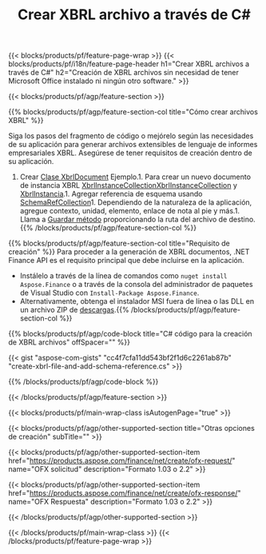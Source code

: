 ﻿---
title: Crear XBRL archivo a través de C#
description: Código de ejemplo para la creación de archivos XBRL. Utilice el código de ejemplo API para la generación de archivos por lotes XBRL dentro de las aplicaciones basadas en .NET. 
url: /es/net/create/xbrl/
family: finance
platformtag: net
feature: create
informat: XBRL
outformat: 
otherformats: 
---
{{< blocks/products/pf/feature-page-wrap >}}
{{< blocks/products/pf/i18n/feature-page-header h1="Crear XBRL archivos a través de C#" h2="Creación de XBRL archivos sin necesidad de tener Microsoft Office instalado ni ningún otro software." >}}

{{< blocks/products/pf/agp/feature-section >}}

{{% blocks/products/pf/agp/feature-section-col title="Cómo crear archivos XBRL" %}}

Siga los pasos del fragmento de código o mejórelo según las necesidades de su aplicación para generar archivos extensibles de lenguaje de informes empresariales XBRL. Asegúrese de tener requisitos de creación dentro de su aplicación.

1. Crear [Clase XbrlDocument](https://apireference.aspose.com/finance/net/aspose.finance.xbrl/xbrldocument) Ejemplo.1. Para crear un nuevo documento de instancia XBRL [XbrlInstanceCollectionXbrlInstanceCollection](https://apireference.aspose.com/finance/net/aspose.finance.xbrl/xbrlinstancecollection) y [XbrlInstancia](https://apireference.aspose.com/finance/net/aspose.finance.xbrl/xbrlinstance).1. Agregar referencia de esquema usando [SchemaRefCollection](https://apireference.aspose.com/finance/net/aspose.finance.xbrl/schemarefcollection)1. Dependiendo de la naturaleza de la aplicación, agregue contexto, unidad, elemento, enlace de nota al pie y más.1. Llama a [Guardar método](https://apireference.aspose.com/finance/net/aspose.finance.xbrl.xbrldocument/save/methods/1) proporcionando la ruta del archivo de destino.
{{% /blocks/products/pf/agp/feature-section-col %}}

{{% blocks/products/pf/agp/feature-section-col title="Requisito de creación" %}}
Para proceder a la generación de XBRL documentos, .NET Finance API es el requisito principal que debe incluirse en la aplicación. 
- Instálelo a través de la línea de comandos como ```nuget install Aspose.Finance``` o a través de la consola del administrador de paquetes de Visual Studio con ```Install-Package Aspose.Finance```.
- Alternativamente, obtenga el instalador MSI fuera de línea o las DLL en un archivo ZIP de [descargas](https://downloads.aspose.com/finance/net).{{% /blocks/products/pf/agp/feature-section-col %}}

{{% blocks/products/pf/agp/code-block title="C# código para la creación de XBRL archivos" offSpacer="" %}}

{{< gist "aspose-com-gists" "cc4f7cfa11dd543bf2f1d6c2261ab87b" "create-xbrl-file-and-add-schema-reference.cs" >}}

{{% /blocks/products/pf/agp/code-block %}}

{{< /blocks/products/pf/agp/feature-section >}}

{{< blocks/products/pf/main-wrap-class isAutogenPage="true" >}}

{{< blocks/products/pf/agp/other-supported-section title="Otras opciones de creación" subTitle="" >}}

{{< blocks/products/pf/agp/other-supported-section-item href="https://products.aspose.com/finance/net/create/ofx-request/" name="OFX solicitud" description="Formato 1.03 o 2.2" >}}

{{< blocks/products/pf/agp/other-supported-section-item href="https://products.aspose.com/finance/net/create/ofx-response/" name="OFX Respuesta" description="Formato 1.03 o 2.2" >}}

{{< /blocks/products/pf/agp/other-supported-section >}}

{{< /blocks/products/pf/main-wrap-class >}}
{{< /blocks/products/pf/feature-page-wrap >}}
